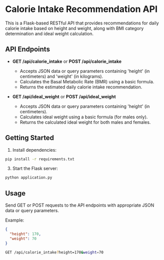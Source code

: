 # Calorie Intake Recommendation API

This is a Flask-based RESTful API that provides recommendations for daily calorie intake based on height and weight, along with BMI category determination and ideal weight calculation.

## API Endpoints

- **GET /api/calorie_intake** or **POST /api/calorie_intake**
  - Accepts JSON data or query parameters containing 'height' (in centimeters) and 'weight' (in kilograms).
  - Calculates the Basal Metabolic Rate (BMR) using a basic formula.
  - Returns the estimated daily calorie intake recommendation.

- **GET /api/ideal_weight** or **POST /api/ideal_weight**
  - Accepts JSON data or query parameters containing 'height' (in centimeters).
  - Calculates ideal weight using a basic formula (for males only).
  - Returns the calculated ideal weight for both males and females.

## Getting Started

1. Install dependencies:

```bash
pip install -r requirements.txt
```

3. Start the Flask server:

```bash
python application.py
```

## Usage

Send GET or POST requests to the API endpoints with appropriate JSON data or query parameters.

Example:

```json
{
  "height": 170,
  "weight": 70
}
```

```bash
GET /api/calorie_intake?height=170&weight=70
```
